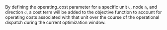 By defining the operating\_cost parameter for a specific unit `u`, node `n`, and direction `d`, a cost term will be added to the objective function to account for operating costs associated with that unit over the course of the operational dispatch during the current optimization window.
